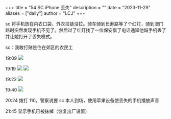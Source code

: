 +++
title = "54 SC iPhone 丢失"
description = ""
date = "2023-11-29"
aliases = ["daily"]
author = "LCJ"
+++

sc 将手机放在内衣口袋，外衣拉链没拉。骑车骑到长寿路等了个红灯，骑到澳门路时突然发现手机不见了。然后过了红灯找了一位保安借了电话通知他妈手机丢了并让她打开了丢失模式。

sc：我敢打赌是住在郊区的农民工

19:09
![](https://cdn.xalaok.top/images/sbdaily/2023/11/29/1909.webp)

19:19
![](https://cdn.xalaok.top/images/sbdaily/2023/11/29/1919.webp)
![](https://cdn.xalaok.top/images/sbdaily/2023/11/29/1921.webp)

19:22
![](https://cdn.xalaok.top/images/sbdaily/2023/11/29/1922.webp)

19:40
![](https://cdn.xalaok.top/images/sbdaily/2023/11/29/1940.webp)

20:24 拨打 110。警察说要 sc 本人到场，使用苹果设备使丢失的手机播放声音

21:45 显示手机已被抹掉（恢复出厂设置）